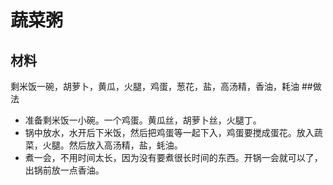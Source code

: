 # 蔬菜粥
## 材料
剩米饭一碗，胡萝卜，黄瓜，火腿，鸡蛋，葱花，盐，高汤精，香油，耗油
##做法
* 准备剩米饭一小碗。一个鸡蛋。黄瓜丝，胡萝卜丝，火腿丁。
* 锅中放水，水开后下米饭，然后把鸡蛋等一起下入，鸡蛋要搅成蛋花。放入蔬菜，火腿。然后放入高汤精，盐，蚝油。
* 煮一会，不用时间太长，因为没有要煮很长时间的东西。开锅一会就可以了，出锅前放一点香油。
